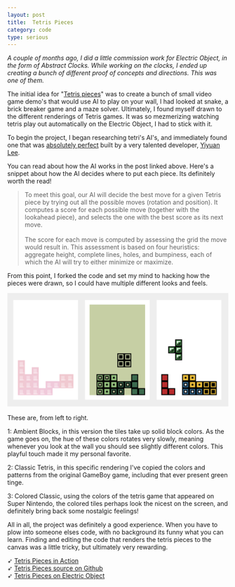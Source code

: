 ```yaml
---
layout: post
title:  Tetris Pieces
category: code
type: serious
---
```


*A couple of months ago, I did a little commission work for Electric Object, in the form of Abstract Clocks. While working on the clocks, I ended up creating a bunch of different proof of concepts and directions. This was one of them.*

The initial idea for "[Tetris pieces](http://tholman.com/tetris-pieces)" was to create a bunch of small video game demo's that would use AI to play on your wall, I had looked at snake, a brick breaker game and a maze solver. Ultimately, I found myself drawn to the different renderings of Tetris games. It was so mezmerizing watching tetris play out automatically on the Electric Object, I had to stick with it.

To begin the project, I began researching tetri's AI's, and immediately found one that was [absolutely perfect](https://codemyroad.wordpress.com/2013/04/14/tetris-ai-the-near-perfect-player/) built by a very talented developer, [Yiyuan Lee](https://codemyroad.wordpress.com/author/leeyiyuan/). 

You can read about how the AI works in the post linked above. Here's a snippet about how the AI decides where to put each piece. Its definitely worth the read!

>To meet this goal, our AI will decide the best move for a given Tetris piece by trying out all the possible moves (rotation and position). It computes a score for each possible move (together with the lookahead piece), and selects the one with the best score as its next move.<br><br>The score for each move is computed by assessing the grid the move would result in. This assessment is based on four heuristics: aggregate height, complete lines, holes, and bumpiness, each of which the AI will try to either minimize or maximize.

From this point, I forked the code and set my mind to hacking how the pieces were drawn, so I could have multiple different looks and feels.

![Tetris Pieces, on display.](/images/tetris-pieces-1.png)

These are, from left to right. 

1: Ambient Blocks, in this version the tiles take up solid block colors. As the game goes on, the hue of these colors rotates very slowly, meaning whenever you look at the wall you should see slightly different colors. This playful touch made it my personal favorite.

2: Classic Tetris, in this specific rendering I've copied the colors and patterns from the original GameBoy game, including that ever present green tinge.

3: Colored Classic, using the colors of the tetris game that appeared on Super Nintendo, the colored tiles perhaps look the nicest on the screen, and definitely bring back some nostalgic feelings!

All in all, the project was definitely a good experience. When you have to plow into someone elses code, with no background its funny what you can learn. Finding and editing the code that renders the tetris pieces to the canvas was a little tricky, but ultimately very rewarding.

➶ [Tetris Pieces in Action](http://tholman.com/tetris-pieces)<br>
➶ [Tetris Pieces source on Github](https://github.com/tholman/tetris-pieces)<br>
➶ [Tetris Pieces on Electric Object](http://tholman.com/tetris-pieces)
